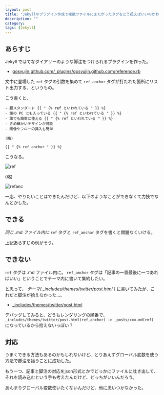 ```yaml
---
layout: post
title: "Jekyllのプラグイン作成で複数ファイルにまたがったタグをどう扱えばいいのかわからない話"
description: ""
category: 
tags: [Jekyll]
---
```


## あらすじ

Jekyll ではてなダイアリーのような脚注をつけられるプラグインを作った。

- [gosyujin.github.com/_plugins/gosyujin.github.com/reference.rb](https://github.com/gosyujin/gosyujin.github.com/blob/1cac1dbbb34f271ce54ce3a85c69261af3336aec/_plugins/gosyujin.github.com/reference.rb)

文中に登場した `ref` タグの引数を集めて `ref_anchor` タグが打たれた箇所にリスト出力する、というもの。

こう書くと、

```console
- 超スタンダード {{ " {% ref といわれている " }} %}
- 誰の PC にも入っている {{ " {% ref といわれている " }} %}
- 誰でも簡単に使える {{ " {% ref といわれている " }} %}
- きめ細かいデザインが可能
- 画像やフローの挿入も簡単

(略)

{{ " {% ref_anchor " }} %}
```

こうなる。

![ref](http://gosyujin.github.io/static/images/2013-11-25/ref.png)

(略)

![refanc](http://gosyujin.github.io/static/images/2013-11-25/refanc.png)

一応、やりたいことはできたんだけど、以下のようなことができなくて力技でなんとかした。

## できる

*同じ .md ファイル内に* `ref` タグと `ref_anchor` タグを書くと問題なくいける。

上記あらすじの例がそう。

## できない

`ref` タグは .md ファイル内に。 `ref_anchor` タグは「記事の一番最後に一つあればいい」ということでテーマ内に書いて集約したい。

と思って、 *テーマ( _includes/themes/twitter/post.html )* に書いてみたが、これだと脚注が拾えなかった…。

- [_includes/themes/twitter/post.html](https://github.com/gosyujin/gosyujin.github.com/blob/cbfe075f348e20d17850074af4/_includes/themes/twitter/post.html)

デバッグしてみると、どうもレンダリングの順番で、 `_includes/themes/twitter/post.html(ref_anchor) -> _posts/xxx.md(ref)` になっているから拾えないっぽい？

## 対応

うまくできる方法もあるのかもしれないけど、とりあえずグローバル変数を使う方法で脚注を拾うことに成功した。

もう一つ、記事と脚注の対応をjson形式とかでどっかにファイルに吐き出して、それを読み込むという手も考えたんだけど、どっちがいいんだろう。

あんまりグローバル変数使いたくないんだけど、他に思いつかなかった。
